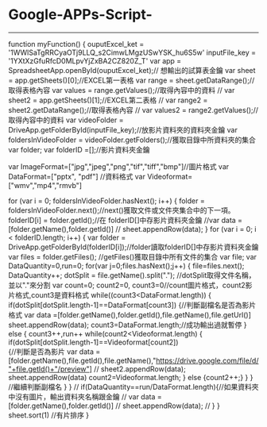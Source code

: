 # Google-APPs-Script-
---
function myFunction() 
{
  ouputExcel_ket = '1WWlSaTgRRCyaOTj9LLQ_s2CimwLMgzUSwYSK_hu6S5w'
  inputFile_key = '1YXtXzGfuRfcD0MLpvYjZxBA2CZ820Z_T'
  var app = SpreadsheetApp.openById(ouputExcel_ket);// 想輸出的試算表金鑰
  var sheet = app.getSheets()[0];//EXCEL第一表格
  var range = sheet.getDataRange();//取得表格內容
  var values = range.getValues();//取得內容中的資料
  // var sheet2 = app.getSheets()[1];//EXCEL第二表格
  // var range2 = sheet2.getDataRange();//取得表格內容
  // var values2 = range2.getValues();//取得內容中的資料
  var videoFolder = DriveApp.getFolderById(inputFile_key);//放影片資料夾的資料夾金鑰
  var foldersInVideoFolder = videoFolder.getFolders();//獲取目錄中所資料夾的集合
  var folder;
  var folderID =[];//影片資料夾金鑰

  var ImageFormat=["jpg","jpeg","png","tif","tiff","bmp"]//圖片格式
  var DataFormat=["pptx", "pdf"] //資料格式
  var Videoformat=["wmv","mp4","rmvb"]

  for (var i = 0; foldersInVideoFolder.hasNext(); i++)
  {
      folder = foldersInVideoFolder.next();//next()獲取文件或文件夾集合中的下一項。
      folderID[i] = folder.getId();//在 folderID[]中存影片資料夾金鑰
      //var data =[folder.getName(),folder.getId()]
      // sheet.appendRow(data);
  }
  for (var i = 0; i < folderID.length; i++)
  {
    var folder = DriveApp.getFolderById(folderID[i]);//folder讀取folderID[]中存影片資料夾金鑰
    var files = folder.getFiles();   //getFiles()獲取目錄中所有文件的集合
    var file; 
    var DataQuantity=0,run=0;
    for(var j=0;files.hasNext();j++)
    {
      file=files.next();
      DataQuantity++;
      dotSplit = file.getName().split("."); //dotSplit取得文件名稱，並以"."來分割
      var count=0; count2=0, count3=0//count圖片格式，count2影片格式,count3是資料格式
      while((count3<DataFormat.length))
      {
        if(dotSplit[dotSplit.length-1]==DataFormat[count3])
        {//判斷副檔名是否為影片格式
          var data =[folder.getName(),folder.getId(),file.getName(),file.getUrl()]
          sheet.appendRow(data);
          count3=DataFormat.length;//成功輸出過就暫停
        }
        else
        {
          count3++,run++
          while(count2<Videoformat.length) 
          {
            if(dotSplit[dotSplit.length-1]==Videoformat[count2])  
            {//判斷是否為影片
              var data =[folder.getName(),file.getId(),file.getName(),"https://drive.google.com/file/d/"+file.getId()+"/preview"]
              // sheet2.appendRow(data);
              sheet.appendRow(data)
              count2=Videoformat.length;
            }
            else  {count2++;}
          }
        }   //繼續判斷副檔名
      }
    }
    // if(DataQuantity==run/DataFormat.length){//如果資料夾中沒有圖片，輸出資料夾名稱跟金鑰
    //     var data =[folder.getName(),folder.getId()]
    //     sheet.appendRow(data);
    //     }
  }
  sheet.sort(1) //有片排序
}
